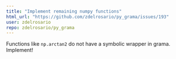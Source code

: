 ```yaml
---
title: "Implement remaining numpy functions"
html_url: "https://github.com/zdelrosario/py_grama/issues/193"
user: zdelrosario
repo: zdelrosario/py_grama
---
```


Functions like `np.arctan2` do not have a symbolic wrapper in grama. Implement!
